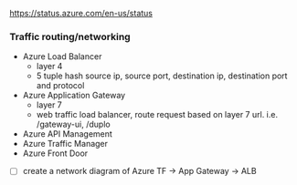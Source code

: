 https://status.azure.com/en-us/status

### Traffic routing/networking

- Azure Load Balancer
  - layer 4
  - 5 tuple hash source ip, source port, destination ip, destination port and protocol
- Azure Application Gateway
  - layer 7
  - web traffic load balancer, route request based on layer 7 url. i.e. /gateway-ui, /duplo
- Azure API Management
- Azure Traffic Manager
- Azure Front Door

- [ ] create a network diagram of Azure TF -> App Gateway -> ALB
